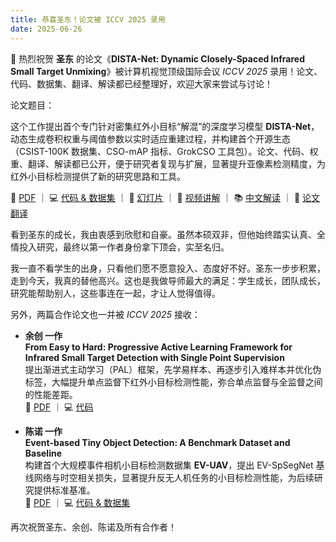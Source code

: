 ```yaml
---
title: 恭喜圣东！论文被 ICCV 2025 录用
date: 2025-06-26
---
```


🎉 热烈祝贺 **圣东** 的论文《**DISTA-Net: Dynamic Closely-Spaced Infrared Small Target Unmixing**》被计算机视觉顶级国际会议 *ICCV 2025* 录用！论文、代码、数据集、翻译、解读都已经整理好，欢迎大家来尝试与讨论！

论文题目：

这个工作提出首个专门针对密集红外小目标“解混”的深度学习模型 **DISTA-Net**，动态生成卷积权重与阈值参数以实时适应重建过程，并构建首个开源生态（CSIST-100K 数据集、CSO-mAP 指标、GrokCSO 工具包）。论文、代码、权重、翻译、解读都已公开，便于研究者复现与扩展，显著提升亚像素检测精度，为红外小目标检测提供了新的研究思路和工具。  

📄 [PDF](https://arxiv.org/pdf/2505.19148) ｜ 💻 [代码 & 数据集](https://github.com/GrokCV/GrokCSO) ｜ 📝 [幻灯片](https://github.com/YimianDai/public/blob/master/poster/2025-ICCV-DISTA-Net-Poster.pdf) ｜ 
🎥 [视频讲解](https://www.bilibili.com/video/BV1d8tPzxESh/) ｜ 📚 [中文解读](https://grokcv.ai/blog/dista-net/) ｜ 📄 [论文翻译](https://github.com/YimianDai/public/blob/master/translation/2025-ICCV-DISTA-Net-CN-Translation.pdf)


看到圣东的成长，我由衷感到欣慰和自豪。虽然本硕双非，但他始终踏实认真、全情投入研究，最终以第一作者身份拿下顶会，实至名归。  

我一直不看学生的出身，只看他们愿不愿意投入、态度好不好。圣东一步步积累，走到今天，我真的替他高兴。这也是我做导师最大的满足：学生成长，团队成长，研究能帮助别人，这些事连在一起，才让人觉得值得。  


另外，两篇合作论文也一并被 *ICCV 2025* 接收：  

- **余创 一作**  
  **From Easy to Hard: Progressive Active Learning Framework for Infrared Small Target Detection with Single Point Supervision**  
  提出渐进式主动学习（PAL）框架，先学易样本、再逐步引入难样本并优化伪标签，大幅提升单点监督下红外小目标检测性能，弥合单点监督与全监督之间的性能差距。  
  📄 [PDF](https://arxiv.org/pdf/2412.11154) ｜ 💻 [代码](https://github.com/YuChuang1205/PAL)

- **陈诺 一作**  
  **Event-based Tiny Object Detection: A Benchmark Dataset and Baseline**  
  构建首个大规模事件相机小目标检测数据集 **EV-UAV**，提出 EV-SpSegNet 基线网络与时空相关损失，显著提升反无人机任务的小目标检测性能，为后续研究提供标准基准。  
  📄 [PDF](https://arxiv.org/pdf/2506.23575) ｜ 💻 [代码 & 数据集](https://github.com/ChenYichen9527/Ev-UAV)

再次祝贺圣东、余创、陈诺及所有合作者！
